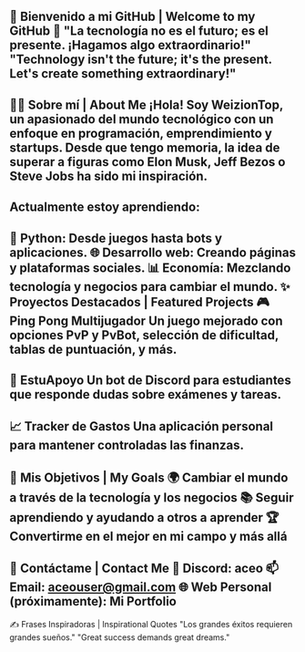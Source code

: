 🌟 Bienvenido a mi GitHub | Welcome to my GitHub 🌟
"La tecnología no es el futuro; es el presente. ¡Hagamos algo extraordinario!"
"Technology isn't the future; it's the present. Let's create something extraordinary!"
--------------------------------------------------------------------------------------
🧑‍💻 Sobre mí | About Me
¡Hola! Soy WeizionTop, un apasionado del mundo tecnológico con un enfoque en programación, emprendimiento y startups.
Desde que tengo memoria, la idea de superar a figuras como Elon Musk, Jeff Bezos o Steve Jobs ha sido mi inspiración.
---------------------------------------------------------------------------------------------------------------------
Actualmente estoy aprendiendo:
------------------------------
🐍 Python: Desde juegos hasta bots y aplicaciones.
🌐 Desarrollo web: Creando páginas y plataformas sociales.
📊 Economía: Mezclando tecnología y negocios para cambiar el mundo.
✨ Proyectos Destacados | Featured Projects
🎮 Ping Pong Multijugador
Un juego mejorado con opciones PvP y PvBot, selección de dificultad, tablas de puntuación, y más.
-------------------------------------------------------------------------------------------------
🤖 EstuApoyo
Un bot de Discord para estudiantes que responde dudas sobre exámenes y tareas.
------------------------------------------------------------------------------
📈 Tracker de Gastos
Una aplicación personal para mantener controladas las finanzas.
---------------------------------------------------------------
🚀 Mis Objetivos | My Goals
🌍 Cambiar el mundo a través de la tecnología y los negocios
📚 Seguir aprendiendo y ayudando a otros a aprender
🏆 Convertirme en el mejor en mi campo y más allá
------------------------------------------------------------
🎯 Contáctame | Contact Me
💬 Discord: aceo
📫 Email: aceouser@gmail.com
🌐 Web Personal (próximamente): Mi Portfolio
---------------------------------------------
✍️ Frases Inspiradoras | Inspirational Quotes
"Los grandes éxitos requieren grandes sueños."
"Great success demands great dreams."
